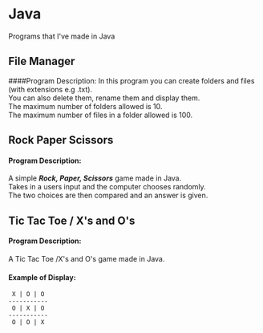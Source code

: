 # Java
Programs that I've made in Java

## File Manager
####Program Description:
In this program you can create folders and files (with extensions e.g .txt).  
You can also delete them, rename them and display them.  
The maximum number of folders allowed is 10.  
The maximum number of files in a folder allowed is 100.

## Rock Paper Scissors
#### Program Description:
A simple **_Rock, Paper, Scissors_** game made in Java.  
Takes in a users input and the computer chooses randomly.  
The two choices are then compared and an answer is given.

## Tic Tac Toe / X's and O's
#### Program Description:
A Tic Tac Toe /X's and O's game made in Java.
#### Example of Display:
     X | O | O  
    -----------  
     O | X | O  
    -----------  
     O | O | X  
